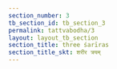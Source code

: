 ```yaml
---
section_number: 3
tb_section_id: tb_section_3
permalink: tattvabodha/3
layout: layout_tb_section
section_title: three śarīras
section_title_skt: शरीर त्रयम्
---
```


